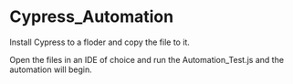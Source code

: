 # Cypress_Automation

Install Cypress to a floder and copy the file to it.

Open the files in an IDE of choice and run the Automation_Test.js and the automation will begin.
